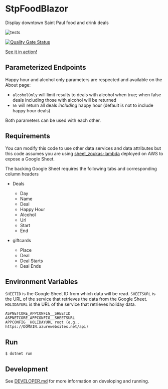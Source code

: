 # StpFoodBlazor
Display downtown Saint Paul food and drink deals

![tests](https://github.com/eebbesen/StpFoodBlazor/actions/workflows/test.yml/badge.svg)

[![Quality Gate Status](https://sonarcloud.io/api/project_badges/measure?project=eebbesen_StpFoodBlazor&metric=alert_status)](https://sonarcloud.io/summary/new_code?id=eebbesen_StpFoodBlazor)

[See it in action!](https://stpfoodblazor-d3f0aqbuf5bxfugt.centralus-01.azurewebsites.net)

## Parameterized Endpoints
Happy hour and alcohol only parameters are respected and available on the About page:
* `alcoholOnly` will limit results to deals with alcohol when true; when false deals including those with alcohol will be returned
* `hh` will return all deals _including_ happy hour (default is not to include happy hour deals)

Both parameters can be used with each other.

## Requirements

You can modify this code to use other data services and data attributes but this code assumes you are using [sheet_zoukas-lambda](https://github.com/eebbesen/sheet_zoukas-lambda/) deployed on AWS to expose a Google Sheet.

The backing Google Sheet requires the following tabs and corresponding column headers
* Deals
    * Day
    * Name
    * Deal
    * Happy Hour
    * Alcohol
    * Url
    * Start
    * End

* giftcards
    * Place
    * Deal
    * Deal Starts
    * Deal Ends


## Environment Variables
`SHEETID` is the Google Sheet ID from which data will be read. `SHEETSURL` is the URL of the service that retrieves the data from the Google Sheet. `HOLIDAYURL` is the URL of the service that retrieves holiday data.

    ASPNETCORE_APPCONFIG__SHEETID
    ASPNETCORE_APPCONFIG__SHEETSURL
    APPCONFIG__HOLIDAYURL root (e.g., https://DOMAIN.azurewebsites.net/api)

## Run

    $ dotnet run

## Development

See [DEVELOPER.md](DEVELOPER.md) for more information on developing and running.
